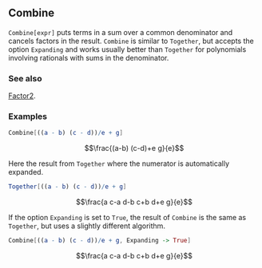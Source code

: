 ## Combine

`Combine[expr]` puts terms in a sum over a common denominator and cancels factors in the result. `Combine` is similar to `Together`, but accepts the option `Expanding` and works usually better than `Together` for polynomials involving rationals with sums in the denominator.

### See also

[Factor2](Factor2).

### Examples

```mathematica
Combine[((a - b) (c - d))/e + g]
```

$$\frac{(a-b) (c-d)+e g}{e}$$

Here the result from `Together` where the numerator is automatically expanded.

```mathematica
Together[((a - b) (c - d))/e + g]
```

$$\frac{a c-a d-b c+b d+e g}{e}$$

If the option `Expanding` is set to `True`, the result of `Combine` is the same as `Together`, but uses a slightly different algorithm.

```mathematica
Combine[((a - b) (c - d))/e + g, Expanding -> True]
```

$$\frac{a c-a d-b c+b d+e g}{e}$$
